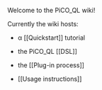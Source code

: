 Welcome to the PiCO_QL wiki!

Currently the wiki hosts: 

* α [[Quickstart]] tutorial

* the PiCO_QL [[DSL]]

* the [[Plug-in process]]

* [[Usage instructions]]